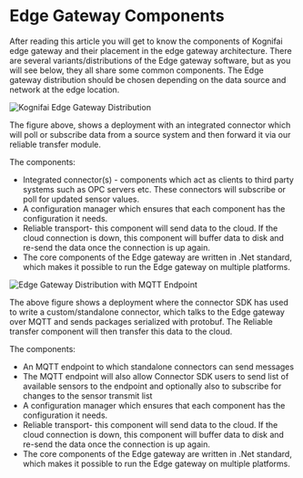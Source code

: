 # Edge Gateway Components
After reading this article you will get to know the components of Kognifai edge gateway and their placement in the edge gateway architecture. There are several variants/distributions of the Edge gateway software, but as you will see below, they all share some common components. The Edge gateway distribution should be chosen depending on the data source and network at the edge location.


![Kognifai Edge Gateway Distribution](https://github.com/kognifai/IoT_Documentation/blob/master/IoT_Images/Kognifai%20Edge%20Gateway%20Distribution.png?raw=true)

The figure above, shows a deployment with an integrated connector which will poll or subscribe data from a source system and then forward it via our reliable transfer module.

The components:

- Integrated connector(s) - components which act as clients to third party systems such as OPC servers etc. These connectors will subscribe or poll for updated sensor values.
- A configuration manager which ensures that each component has the configuration it needs.
- Reliable transport- this component will send data to the cloud. If the cloud connection is down, this component will buffer data to disk and re-send the data once the
connection is up again.
- The core components of the Edge gateway are written in .Net standard, which makes it possible to run the Edge gateway on multiple platforms.


![Edge Gateway Distribution with MQTT Endpoint](https://github.com/kognifai/IoT_Documentation/blob/master/IoT_Images/Kgnifai%20Edge%20Gateway%20Distribution%20with%20MQTT%20endpoint.png?raw=true)

The above figure shows a deployment where the connector SDK has used to write a custom/standalone connector, which talks to the Edge gateway over MQTT and sends packages serialized with protobuf. The Reliable transfer component will then transfer this data to the cloud.

The components:

- An MQTT endpoint to which standalone connectors can send messages
- The MQTT endpoint will also allow Connector SDK users to send list of available sensors to the endpoint and optionally also to subscribe for changes to the sensor transmit list
- A configuration manager which ensures that each component has the configuration it needs.
- Reliable transport- this component will send data to the cloud. If the cloud connection is down, this component will buffer data to disk and re-send the data once the connection is up again.
- The core components of the Edge gateway are written in .Net standard, which makes it possible to run the Edge gateway on multiple platforms.

